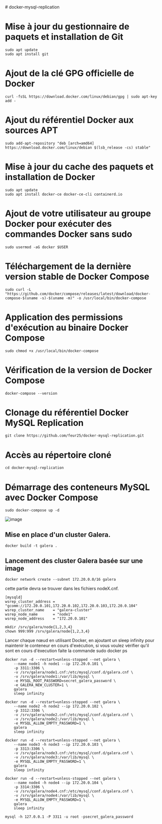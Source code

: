 ﻿﻿﻿# docker-mysql-replication
# Mise à jour du gestionnaire de paquets et installation de Git
    sudo apt update
    sudo apt install git

# Ajout de la clé GPG officielle de Docker
    curl -fsSL https://download.docker.com/linux/debian/gpg | sudo apt-key add -

# Ajout du référentiel Docker aux sources APT
    sudo add-apt-repository "deb [arch=amd64] https://download.docker.com/linux/debian $(lsb_release -cs) stable"

# Mise à jour du cache des paquets et installation de Docker
    sudo apt update
    sudo apt install docker-ce docker-ce-cli containerd.io

# Ajout de votre utilisateur au groupe Docker pour exécuter des commandes Docker sans sudo
    sudo usermod -aG docker $USER

# Téléchargement de la dernière version stable de Docker Compose
    sudo curl -L "https://github.com/docker/compose/releases/latest/download/docker-compose-$(uname -s)-$(uname -m)" -o /usr/local/bin/docker-compose

# Application des permissions d'exécution au binaire Docker Compose
    sudo chmod +x /usr/local/bin/docker-compose

# Vérification de la version de Docker Compose
    docker-compose --version

# Clonage du référentiel Docker MySQL Replication
    git clone https://github.com/feur25/docker-mysql-replication.git

# Accès au répertoire cloné
    cd docker-mysql-replication

# Démarrage des conteneurs MySQL avec Docker Compose
    sudo docker-compose up -d

![image](https://github.com/feur25/docker-mysql-replication/assets/39668417/4db8a1f6-60fd-4b82-a041-be7c46d9f947)

Mise en place d'un cluster Galera. 
-------------------------

    docker build -t galera .

Lancement des cluster Galera basée sur une image
---------------------------------------


	docker network create --subnet 172.20.0.0/16 galera

cette partie devra se trouver dans les fichiers nodeX.cnf.

	[mysqld]
	wsrep_cluster_address = "gcomm://172.20.0.101,172.20.0.102,172.20.0.103,172.20.0.104"
	wsrep_cluster_name    = "galera-cluster"
	wsrep_node_name       = "node1"
	wsrep_node_address    = "172.20.0.101"

	mkdir /srv/galera/node{1,2,3,4}
	chown 999:999 /srv/galera/node{1,2,3,4}
 
Lancer chaque nœud en utilisant Docker, en ajoutant un sleep infinity pour maintenir le conteneur en cours d'exécution, si vous voulez vérifier qu'il sont en cours d'éxecution faite la commande sudo docker ps

	docker run -d --restart=unless-stopped --net galera \
		--name node1 -h node1 --ip 172.20.0.101 \
		-p 3311:3306 \
		-v /srv/galera/node1.cnf:/etc/mysql/conf.d/galera.cnf \
		-v /srv/galera/node1:/var/lib/mysql \
		-e MYSQL_ROOT_PASSWORD=secret_galera_password \
		-e GALERA_NEW_CLUSTER=1 \
		galera
		sleep infinity
  
	docker run -d --restart=unless-stopped --net galera \
		--name node2 -h node2 --ip 172.20.0.102 \
		-p 3312:3306 \
		-v /srv/galera/node2.cnf:/etc/mysql/conf.d/galera.cnf \
		-v /srv/galera/node2:/var/lib/mysql \
		-e MYSQL_ALLOW_EMPTY_PASSWORD=1 \
		galera
  		sleep infinity
	
	docker run -d --restart=unless-stopped --net galera \
		--name node3 -h node3 --ip 172.20.0.103 \
		-p 3313:3306 \
		-v /srv/galera/node3.cnf:/etc/mysql/conf.d/galera.cnf \
		-v /srv/galera/node3:/var/lib/mysql \
		-e MYSQL_ALLOW_EMPTY_PASSWORD=1 \
		galera
		sleep infinity
  
  	docker run -d --restart=unless-stopped --net galera \
		--name node4 -h node4 --ip 172.20.0.104 \
		-p 3314:3306 \
		-v /srv/galera/node4.cnf:/etc/mysql/conf.d/galera.cnf \
		-v /srv/galera/node4:/var/lib/mysql \
		-e MYSQL_ALLOW_EMPTY_PASSWORD=1 \
		galera
		sleep infinity

	mysql -h 127.0.0.1 -P 3311 -u root -psecret_galera_password
